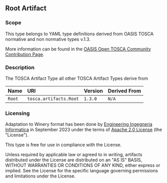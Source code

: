 ## Root Artifact

### Scope
This type belongs to YAML type definitions derived from OASIS TOSCA normative and non normative types v.1.3.

More information can be found in the [OASIS Open TOSCA Community Contribution Page](https://github.com/oasis-open/tosca-community-contributions/tree/master/profiles/org.oasis-open).

### Description
The TOSCA Artifact Type all other TOSCA Artifact Types derive from

| Name | URI | Version | Derived From |
|:---- |:--- |:------- |:------------ |
| `Root` | `tosca.artifacts.Root` | `1.3.0` | `N/A` |


### Licensing
Adaptation to Winery format has been done by [Engineering Ingegneria Informatica](https://www.eng.it) in September 2023 under the terms of [Apache 2.0 License](https://www.apache.org/licenses/LICENSE-2.0) (the "License").

This type is free for use in compliance with the License.

Unless required by applicable law or agreed to in writing, artifacts distributed under the License are distributed on an "AS IS" BASIS, WITHOUT WARRANTIES OR CONDITIONS OF ANY KIND, either express or implied. See the License for the specific language governing permissions and limitations under the License.